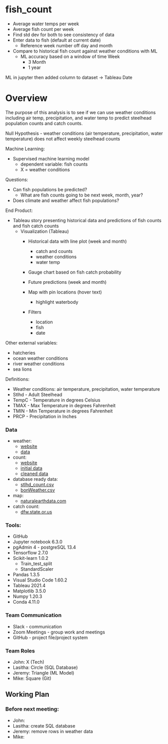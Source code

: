 # fish_count

- Average water temps per week
- Average fish count per week
- Find std dev for both to see consistency of data
- Enter data to fish (default at current date)
    - Reference week number off day and month
- Compare to historical fish count against weather conditions with ML
    - ML accuracy based on a window of time
        Week
        - 3 Month
        - 1 year

ML in jupyter then added column to dataset -> Tableau
    Date


# Overview
The purpose of this analysis is to see if we can use weather conditions including air temp, precipitation, and water temp to predict steelhead population counts and catch counts. 

Null Hypothesis - weather conditions (air temperature, precipitation, water temperature) does not affect weekly steelhead counts 

Machine Learning:
- Supervised machine learning model
    - dependent variable: fish counts
    - X = weather conditions

Questions: 
- Can fish populations be predicted?
    - What are fish counts going to be next week, month, year?
- Does climate and weather affect fish populations? 



End Product:
- Tableau story presenting historical data and predictions of fish counts and fish catch counts
    - Visualization (Tableau)
        - Historical data with line plot (week and month)
            - catch and counts
            - weather conditions
            - water temp
        - Gauge chart based on fish catch probability 
        - Future predictions (week and month)
        - Map with pin locations (hover text)
            - highlight waterbody 

        - Filters
            - location
            - fish
            - date
    


Other external variables: 
- hatcheries
- ocean weather conditions
- river weather conditions
- sea lions


Definitions:
- Weather conditions: air temperature, precipitation, water temperature
- Stlhd - Adult Steelhead
- TempC - Temperature in degrees Celsius 
- TMAX - Max Temperature in degrees Fahrenheit
- TMIN - Min Temperature in degrees Fahrenheit
- PRCP - Precipitation in Inches

### Data
- weather: 
    - [website](https://www.ncei.noaa.gov/access/past-weather/Oregon) 
    - [data](https://github.com/mthalken/fish_count/blob/main/Resources/NOAA_csv/Bonneville_Dam_OR.csv)
- count: 
    - [website](http://www.cbr.washington.edu/dart/query/adult_daily)
    - [initial data](https://github.com/mthalken/fish_count/tree/main/Resources/BonFish)
    - [cleaned data](https://github.com/mthalken/fish_count/blob/main/Resources/total_data.csv)
- database ready data: 
    - [stlhd_count.csv](https://github.com/mthalken/fish_count/blob/main/Resources/stlhd_count.csv)
    - [bonWeather.csv](https://github.com/mthalken/fish_count/blob/main/Resources/bonWeather.csv)
- map:
    - [naturalearthdata.com](https://www.naturalearthdata.com/downloads/)
- catch count:
    - [dfw.state.or.us](https://www.dfw.state.or.us/resources/fishing/sportcatch_archives.asp)




### Tools:
- GitHub 
- Jupyter notebook 6.3.0
- pgAdmin 4 - postgreSQL 13.4
- Tensorflow 2.7.0
- Scikit-learn 1.0.2
    - Train_test_split
    - StandardScaler
- Pandas 1.3.5
- Visual Studio Code 1.60.2
- Tableau 2021.4
- Matplotlib 3.5.0
- Numpy 1.20.3
- Conda 4.11.0

### Team Communication
- Slack - communication
- Zoom Meetings - group work and meetings
- GitHub - project file/project system 


### Team Roles
- John: X (Tech) 
- Lasitha: Circle (SQL Database)
- Jeremy: Triangle (ML Model) 
- Mike: Square (Git)  


## Working Plan
### Before next meeting:
- John:
- Lasitha: create SQL database
- Jeremy: remove rows in weather data
- Mike: 





